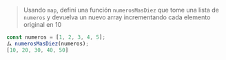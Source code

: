 > Usando `map`, definí una función `numerosMasDiez` que tome una lista de `numeros` y devuelva un nuevo array incrementando cada elemento original en 10
>
```js
const numeros = [1, 2, 3, 4, 5];
ム numerosMasDiez(numeros);
[10, 20, 30, 40, 50]
```